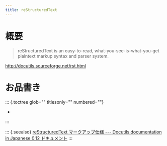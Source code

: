 ```yaml
---
title: reStructuredText
---
```


# 概要

> reStructuredText is an easy-to-read, what-you-see-is-what-you-get
> plaintext markup syntax and parser system.

<http://docutils.sourceforge.net/rst.html>

# お品書き

::: {.toctree glob="" titlesonly="" numbered=""}

-

:::

::: {.seealso}
[reStructuredText マークアップ仕様 --- Docutils documentation in
Japanese 0.12
ドキュメント](http://docutils.sphinx-users.jp/docutils/docs/ref/rst/restructuredtext.html)
:::
